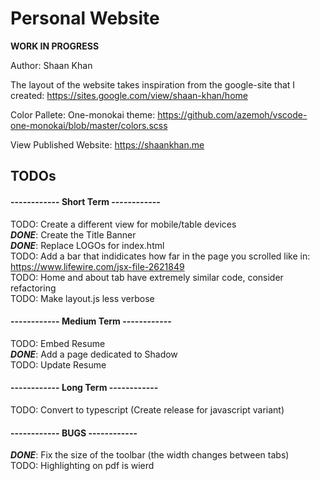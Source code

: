 # Personal Website

**WORK IN PROGRESS**

Author: Shaan Khan

The layout of the website takes inspiration from the google-site that I created:
https://sites.google.com/view/shaan-khan/home

Color Pallete: One-monokai theme:
https://github.com/azemoh/vscode-one-monokai/blob/master/colors.scss

View Published Website: https://shaankhan.me

## TODOs
#### ------------ Short Term ------------
TODO: Create a different view for mobile/table devices   
**_DONE_**: Create the Title Banner  
**_DONE_**: Replace LOGOs for index.html  
TODO: Add a bar that indidicates how far in the page you scrolled like in: https://www.lifewire.com/jsx-file-2621849  
TODO: Home and about tab have extremely similar code, consider refactoring  
TODO: Make layout.js less verbose   

#### ------------ Medium Term ------------ 
TODO: Embed Resume  
**_DONE_**: Add a page dedicated to Shadow   
TODO: Update Resume  

#### ------------ Long Term ------------ 
TODO: Convert to typescript (Create release for javascript variant)


#### ------------ BUGS ------------
**_DONE_**: Fix the size of the toolbar (the width changes between tabs)  
TODO: Highlighting on pdf is wierd  